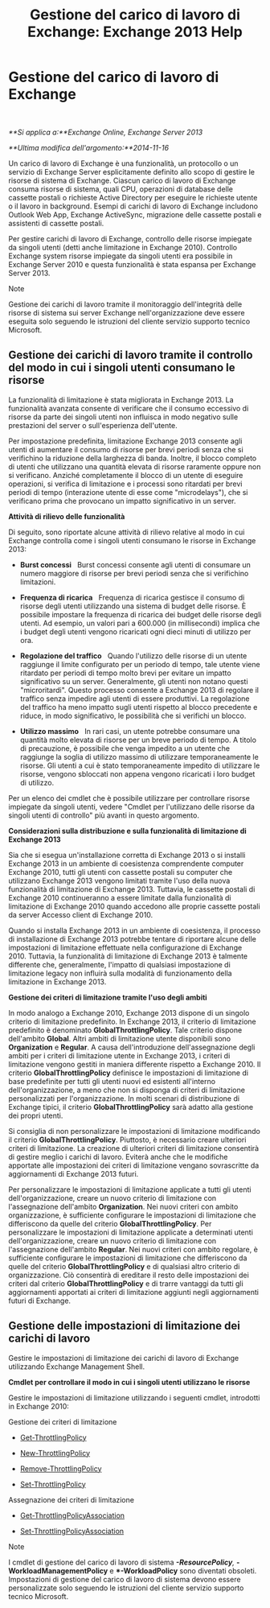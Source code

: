 ﻿---
title: 'Gestione del carico di lavoro di Exchange: Exchange 2013 Help'
TOCTitle: Gestione del carico di lavoro di Exchange
ms:assetid: 276740c4-bdb7-49f1-9470-ae6f2bfd65aa
ms:mtpsurl: https://technet.microsoft.com/it-it/library/JJ150503(v=EXCHG.150)
ms:contentKeyID: 50480282
ms.date: 05/22/2018
mtps_version: v=EXCHG.150
ms.translationtype: MT
---

# Gestione del carico di lavoro di Exchange

 

_**Si applica a:**Exchange Online, Exchange Server 2013_

_**Ultima modifica dell'argomento:**2014-11-16_

Un carico di lavoro di Exchange è una funzionalità, un protocollo o un servizio di Exchange Server esplicitamente definito allo scopo di gestire le risorse di sistema di Exchange. Ciascun carico di lavoro di Exchange consuma risorse di sistema, quali CPU, operazioni di database delle cassette postali o richieste Active Directory per eseguire le richieste utente o il lavoro in background. Esempi di carichi di lavoro di Exchange includono Outlook Web App, Exchange ActiveSync, migrazione delle cassette postali e assistenti di cassette postali.

Per gestire carichi di lavoro di Exchange, controllo delle risorse impiegate da singoli utenti (detti anche limitazione in Exchange 2010). Controllo Exchange system risorse impiegate da singoli utenti era possibile in Exchange Server 2010 e questa funzionalità è stata espansa per Exchange Server 2013.


> [!NOTE]
> Gestione dei carichi di lavoro tramite il monitoraggio dell'integrità delle risorse di sistema sui server Exchange nell'organizzazione deve essere eseguita solo seguendo le istruzioni del cliente servizio supporto tecnico Microsoft.



## Gestione dei carichi di lavoro tramite il controllo del modo in cui i singoli utenti consumano le risorse

La funzionalità di limitazione è stata migliorata in Exchange 2013. La funzionalità avanzata consente di verificare che il consumo eccessivo di risorse da parte dei singoli utenti non influisca in modo negativo sulle prestazioni del server o sull'esperienza dell'utente.

Per impostazione predefinita, limitazione Exchange 2013 consente agli utenti di aumentare il consumo di risorse per brevi periodi senza che si verifichino la riduzione della larghezza di banda. Inoltre, il blocco completo di utenti che utilizzano una quantità elevata di risorse raramente oppure non si verificano. Anziché completamente il blocco di un utente di eseguire operazioni, si verifica di limitazione e i processi sono ritardati per brevi periodi di tempo (interazione utente di esse come "microdelays"), che si verificano prima che provocano un impatto significativo in un server.

**Attività di rilievo delle funzionalità**

Di seguito, sono riportate alcune attività di rilievo relative al modo in cui Exchange controlla come i singoli utenti consumano le risorse in Exchange 2013:

  - **Burst concessi**   Burst concessi consente agli utenti di consumare un numero maggiore di risorse per brevi periodi senza che si verifichino limitazioni.

  - **Frequenza di ricarica**   Frequenza di ricarica gestisce il consumo di risorse degli utenti utilizzando una sistema di budget delle risorse. È possibile impostare la frequenza di ricarica dei budget delle risorse degli utenti. Ad esempio, un valori pari a 600.000 (in millisecondi) implica che i budget degli utenti vengono ricaricati ogni dieci minuti di utilizzo per ora.

  - **Regolazione del traffico**   Quando l'utilizzo delle risorse di un utente raggiunge il limite configurato per un periodo di tempo, tale utente viene ritardato per periodi di tempo molto brevi per evitare un impatto significativo su un server. Generalmente, gli utenti non notano questi "microritardi". Questo processo consente a Exchange 2013 di regolare il traffico senza impedire agli utenti di essere produttivi. La regolazione del traffico ha meno impatto sugli utenti rispetto al blocco precedente e riduce, in modo significativo, le possibilità che si verifichi un blocco.

  - **Utilizzo massimo**   In rari casi, un utente potrebbe consumare una quantità molto elevata di risorse per un breve periodo di tempo. A titolo di precauzione, è possibile che venga impedito a un utente che raggiunge la soglia di utilizzo massimo di utilizzare temporaneamente le risorse. Gli utenti a cui è stato temporaneamente impedito di utilizzare le risorse, vengono sbloccati non appena vengono ricaricati i loro budget di utilizzo.

Per un elenco dei cmdlet che è possibile utilizzare per controllare risorse impiegate da singoli utenti, vedere "Cmdlet per l'utilizzano delle risorse da singoli utenti di controllo" più avanti in questo argomento.

**Considerazioni sulla distribuzione e sulla funzionalità di limitazione di Exchange 2013**

Sia che si esegua un'installazione corretta di Exchange 2013 o si installi Exchange 2013 in un ambiente di coesistenza comprendente computer Exchange 2010, tutti gli utenti con cassette postali su computer che utilizzano Exchange 2013 vengono limitati tramite l'uso della nuova funzionalità di limitazione di Exchange 2013. Tuttavia, le cassette postali di Exchange 2010 continueranno a essere limitate dalla funzionalità di limitazione di Exchange 2010 quando accedono alle proprie cassette postali da server Accesso client di Exchange 2010.

Quando si installa Exchange 2013 in un ambiente di coesistenza, il processo di installazione di Exchange 2013 potrebbe tentare di riportare alcune delle impostazioni di limitazione effettuate nella configurazione di Exchange 2010. Tuttavia, la funzionalità di limitazione di Exchange 2013 è talmente differente che, generalmente, l'impatto di qualsiasi impostazione di limitazione legacy non influirà sulla modalità di funzionamento della limitazione in Exchange 2013.

**Gestione dei criteri di limitazione tramite l'uso degli ambiti**

In modo analogo a Exchange 2010, Exchange 2013 dispone di un singolo criterio di limitazione predefinito. In Exchange 2013, il criterio di limitazione predefinito è denominato **GlobalThrottlingPolicy**. Tale criterio dispone dell'ambito **Global**. Altri ambiti di limitazione utente disponibili sono **Organization** e **Regular**. A causa dell'introduzione dell'assegnazione degli ambiti per i criteri di limitazione utente in Exchange 2013, i criteri di limitazione vengono gestiti in maniera differente rispetto a Exchange 2010. Il criterio **GlobalThrottlingPolicy** definisce le impostazioni di limitazione di base predefinite per tutti gli utenti nuovi ed esistenti all'interno dell'organizzazione, a meno che non si disponga di criteri di limitazione personalizzati per l'organizzazione. In molti scenari di distribuzione di Exchange tipici, il criterio **GlobalThrottlingPolicy** sarà adatto alla gestione dei propri utenti.

Si consiglia di non personalizzare le impostazioni di limitazione modificando il criterio **GlobalThrottlingPolicy**. Piuttosto, è necessario creare ulteriori criteri di limitazione. La creazione di ulteriori criteri di limitazione consentirà di gestire meglio i carichi di lavoro. Eviterà anche che le modifiche apportate alle impostazioni dei criteri di limitazione vengano sovrascritte da aggiornamenti di Exchange 2013 futuri.

Per personalizzare le impostazioni di limitazione applicate a tutti gli utenti dell'organizzazione, creare un nuovo criterio di limitazione con l'assegnazione dell'ambito **Organization**. Nei nuovi criteri con ambito organizzazione, è sufficiente configurare le impostazioni di limitazione che differiscono da quelle del criterio **GlobalThrottlingPolicy**. Per personalizzare le impostazioni di limitazione applicate a determinati utenti dell'organizzazione, creare un nuovo criterio di limitazione con l'assegnazione dell'ambito **Regular**. Nei nuovi criteri con ambito regolare, è sufficiente configurare le impostazioni di limitazione che differiscono da quelle del criterio **GlobalThrottlingPolicy** e di qualsiasi altro criterio di organizzazione. Ciò consentirà di ereditare il resto delle impostazioni dei criteri dal criterio **GlobalThrottlingPolicy** e di trarre vantaggi da tutti gli aggiornamenti apportati ai criteri di limitazione aggiunti negli aggiornamenti futuri di Exchange.

## Gestione delle impostazioni di limitazione dei carichi di lavoro

Gestire le impostazioni di limitazione dei carichi di lavoro di Exchange utilizzando Exchange Management Shell.

**Cmdlet per controllare il modo in cui i singoli utenti utilizzano le risorse**

Gestire le impostazioni di limitazione utilizzando i seguenti cmdlet, introdotti in Exchange 2010:

Gestione dei criteri di limitazione

  - [Get-ThrottlingPolicy](https://technet.microsoft.com/it-it/library/dd351264\(v=exchg.150\))

  - [New-ThrottlingPolicy](https://technet.microsoft.com/it-it/library/dd351045\(v=exchg.150\))

  - [Remove-ThrottlingPolicy](https://technet.microsoft.com/it-it/library/dd351178\(v=exchg.150\))

  - [Set-ThrottlingPolicy](https://technet.microsoft.com/it-it/library/dd298094\(v=exchg.150\))

Assegnazione dei criteri di limitazione

  - [Get-ThrottlingPolicyAssociation](https://technet.microsoft.com/it-it/library/ff459241\(v=exchg.150\))

  - [Set-ThrottlingPolicyAssociation](https://technet.microsoft.com/it-it/library/ff459231\(v=exchg.150\))


> [!NOTE]
> I cmdlet di gestione del carico di lavoro di sistema <STRONG>*-ResourcePolicy</STRONG>, <STRONG>*-WorkloadManagementPolicy</STRONG> e <STRONG>*-WorkloadPolicy</STRONG> sono diventati obsoleti. Impostazioni di gestione del carico di lavoro di sistema devono essere personalizzate solo seguendo le istruzioni del cliente servizio supporto tecnico Microsoft.


